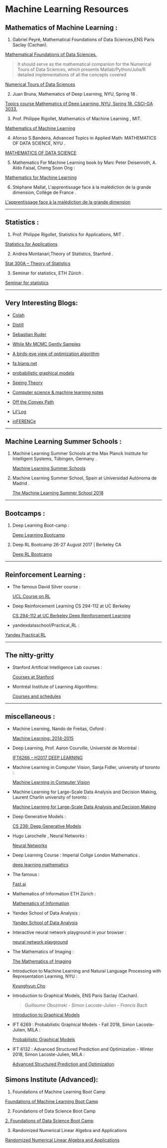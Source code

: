 # Machine Learning Resources

## Mathematics of Machine Learning :

1. Gabriel Peyré, Mathematical Foundations of Data Sciences,ENS Paris Saclay (Cachan).

[Mathematical Foundations of Data Sciences.](https://mathematical-tours.github.io/book/)

> It should serve as the mathematical companion for the Numerical Tours of Data Sciences, which presents Matlab/Python/Julia/R detailed implementations of all the concepts covered

[Numerical Tours of Data Sciences](http://www.numerical-tours.com/)

2.  Juan Bruna, Mathematics of Deep Learning, NYU, Spring 18 .

[Topics course Mathematics of Deep Learning, NYU, Spring 18. CSCI-GA 3033.](https://joanbruna.github.io/MathsDL-spring18/)

3. Prof. Philippe Rigollet, Mathematics of Machine Learning , MIT.

[Mathematics of Machine Learning](https://ocw.mit.edu/courses/mathematics/18-657-mathematics-of-machine-learning-fall-2015/)

4. Afonso S.Bandeira, Advanced Topics in Applied Math: MATHEMATICS OF DATA SCIENCE, NYU .

[MATHEMATICS OF DATA SCIENCE](https://cims.nyu.edu/~bandeira/Fall2016.MATH.GA.2830.002.MathDataScience.html)

5. Mathematics For Machine Learning book by Marc Peter Deisenroth, A. Aldo Faisal, Cheng Soon Ong :

[Mathematics for Machine Learning](https://mml-book.github.io/)

6. Stéphane Mallat, L'apprentissage face à la malédiction de la grande dimension, Collège de France .

[L'apprentissage face à la malédiction de la grande dimension](https://www.college-de-france.fr/site/stephane-mallat/course-2017-2018.htm)

---

## Statistics :

1. Prof. Philippe Rigollet, Statistics for Applications, MIT .

[Statistics for Applications](https://ocw.mit.edu/courses/mathematics/18-650-statistics-for-applications-fall-2016/)

2. Andrea Montanari,Theory of Statistics, Stanford .

[Stat 300A – Theory of Statistics](http://web.stanford.edu/class/stats300a/)

3. Seminar for statistics, ETH Zürich .

[Seminar for statistics](https://stat.ethz.ch/lectures/)

---

## Very Interesting Blogs:

- [Colah](http://colah.github.io/)

- [Distill](https://distill.pub/)

- [Sebastian Ruder](http://ruder.io/)

- [While My MCMC Gently Samples](https://twiecki.github.io/)

- [A birds-eye view of optimization algorithm](http://fa.bianp.net/teaching/2018/COMP-652/)

- [fa.bianp.net](http://fa.bianp.net/)

- [probabilistic graphical models](https://ermongroup.github.io/cs228-notes/)

- [Seeing Theory](https://seeing-theory.brown.edu/)

- [Computer science & machine learning notes](https://tlienart.github.io/pub/csml.html)

- [Off the Convex Path](https://www.offconvex.org/)

- [Lil'Log](https://lilianweng.github.io/lil-log/)

- [inFERENCe](https://www.inference.vc/)

---

## Machine Learning Summer Schools :

1. Machine Learning Summer Schools at the Max Planck Institute for Intelligent Systems, Tübingen, Germany .

   [Machine Learning Summer Schools](http://mlss.tuebingen.mpg.de/)

2. Machine Learning Summer School, Spain at Universidad Autónoma de Madrid .

   [The Machine Learning Summer School 2018](http://mlss.ii.uam.es/mlss2018/index.html)

---

## Bootcamps :

1. Deep Learning Boot-camp :

   [Deep Learning Bootcamp](http://deep-ml.com/)

2. Deep RL Bootcamp
   26-27 August 2017 | Berkeley CA

   [Deep RL Bootcamp](https://sites.google.com/view/deep-rl-bootcamp/lectures)

---

## Reinforcement Learning :

- The famous David Silver course :

  [UCL Course on RL](http://www0.cs.ucl.ac.uk/staff/d.silver/web/Teaching.html)

- Deep Reinforcement Learning CS 294-112 at UC Berkeley

  [CS 294-112 at UC Berkeley Deep Reinforcement Learning](http://rail.eecs.berkeley.edu/deeprlcourse/)

- yandexdataschool/Practical_RL :

[Yandex Practical RL](https://github.com/yandexdataschool/Practical_RL)

---

## The nitty-gritty

- Stanford Artificial Intelligence Lab courses :

  [Courses at Stanford ](http://ai.stanford.edu/courses/)

- Montréal Institute of Learning Algorithms:

  [Courses and schedules](https://mila.quebec/cours/)

---

## miscellaneous :

- Machine Learning, Nando de Freitas, Oxford :

  [Machine Learning: 2014-2015](https://www.cs.ox.ac.uk/people/nando.defreitas/machinelearning/)

- Deep Learning, Prof. Aaron Courville, Université de Montréal :

  [IFT6266 – H2017 DEEP LEARNING](https://ift6266h17.wordpress.com/)

- Machine Learning in Computer Vision, Sanja Fidler, university of toronto :

  [Machine Learning in Computer Vision](http://www.cs.utoronto.ca/~fidler/teaching/2018/CSC2548.html?fbclid=IwAR1Nh_NLCA05of60ZKOzzwFBdHQt2ClwfNCy-kzPJ9BvgVfZnkCC7722iZ0)

- Machine Learning for Large-Scale Data Analysis and Decision Making, Laurent Charlin university of toronto :

  [Machine Learning for Large-Scale Data Analysis and Decision Making](http://www.cs.toronto.edu/~lcharlin/courses/80-629/)

- Deep Generative Models :

  [CS 236: Deep Generative Models](https://deepgenerativemodels.github.io/)

- Hugo Larochelle , Neural Networks :

  [Neural Networks](http://info.usherbrooke.ca/hlarochelle/neural_networks/content.html)

- Deep Learning Course : Imperial Collge London Mathematics .

  [deep learning mathematics](https://www.deeplearningmathematics.com/slides-materials/)

- The famous :

  [Fast.ai](https://www.fast.ai/)

- Mathematics of Information ETH Zürich :

  [Mathematics of Information](https://www.nari.ee.ethz.ch/commth/teaching/ha/)

- Yandex School of Data Analysis :

  [Yandex School of Data Analysis](https://github.com/yandexdataschool)

- Interactive neural network playground in your browser :

  [neural network playground](http://playground.tensorflow.org/#activation=tanh&batchSize=10&dataset=circle&regDataset=reg-plane&learningRate=0.03&regularizationRate=0&noise=0&networkShape=4,2&seed=0.90265&showTestData=false&discretize=false&percTrainData=50&x=true&y=true&xTimesY=false&xSquared=false&ySquared=false&cosX=false&sinX=false&cosY=false&sinY=false&collectStats=false&problem=classification&initZero=false&hideText=false)

- The Mathematics of Imaging :

  [The Mathematics of Imaging](https://imaging-in-paris.github.io/)

- Introduction to Machine Learning and Natural Language Processing with Representation Learning, NYU :

  [Kyunghyun Cho](http://www.kyunghyuncho.me/home/courses)

- Introduction to Graphical Models, ENS Paris Saclay (Cachan).

  > _Guillaume Obozinski - Simon Lacoste-Julien - Francis Bach_

  [Introduction to Graphical Models](https://www.di.ens.fr/~slacoste/teaching/MVA_GM/fall2015/)

- IFT 6269 : Probabilistic Graphical Models - Fall 2018, Simon Lacoste-Julien, MILA :

  [Probabilistic Graphical Models](http://www.iro.umontreal.ca/~slacoste/teaching/ift6269/A18/)

- IFT 6132 : Advanced Structured Prediction and Optimization - Winter 2018, Simon Lacoste-Julien, MILA :

  [Advanced Structured Prediction and Optimization](http://www.iro.umontreal.ca/~slacoste/teaching/ift6132/W18/)

## Simons Institute (Advanced):

1. Foundations of Machine Learning Boot Camp

[Foundations of Machine Learning Boot Camp](https://simons.berkeley.edu/workshops/schedule/3748)

2. Foundations of Data Science Boot Camp

[2. Foundations of Data Science Boot Camp](https://simons.berkeley.edu/workshops/schedule/6680)

3. Randomized Numerical Linear Algebra and Applications

[Randomized Numerical Linear Algebra and Applications](https://simons.berkeley.edu/data-science-2018-1)
